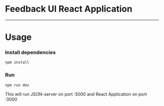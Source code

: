 # Feedback UI React Application

---

# Usage

### Install dependencies

```bash
npm install
```

### Run

```bash
npm run dev
```

This will run JSON-server on port :5000 and React Application on port :3000
